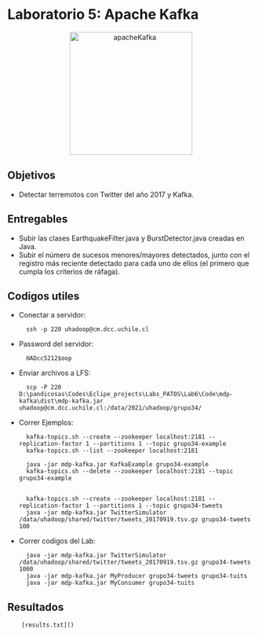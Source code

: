 # Laboratorio 5: Apache Kafka

<p align="center">
<img src="https://blogzeent.files.wordpress.com/2016/11/logo.png?w=975" alt="apacheKafka" height="250">
</p>

## Objetivos

- Detectar terremotos con Twitter del año 2017 y Kafka.

## Entregables

- Subir las clases EarthquakeFilter.java y BurstDetector.java creadas en Java.
- Subir el número de sucesos menores/mayores detectados, junto con el registro más reciente detectado para cada uno de ellos (el primero que cumpla los criterios de ráfaga).


## Codigos utiles

- Conectar a servidor:
        
        ssh -p 220 uhadoop@cm.dcc.uchile.cl

- Password del servidor: 

        HADcc5212$oop

- Enviar archivos a LFS: 

        scp -P 220 D:\pandicosas\Codes\Eclipe_projects\Labs_PATOS\Lab6\Code\mdp-kafka\dist\mdp-kafka.jar uhadoop@cm.dcc.uchile.cl:/data/2021/uhadoop/grupo34/

- Correr Ejemplos:

        kafka-topics.sh --create --zookeeper localhost:2181 --replication-factor 1 --partitions 1 --topic grupo34-example
        kafka-topics.sh --list --zookeeper localhost:2181

        java -jar mdp-kafka.jar KafkaExample grupo34-example
        kafka-topics.sh --delete --zookeeper localhost:2181 --topic grupo34-example


        kafka-topics.sh --create --zookeeper localhost:2181 --replication-factor 1 --partitions 1 --topic grupo34-tweets
        java -jar mdp-kafka.jar TwitterSimulator /data/uhadoop/shared/twitter/tweets_20170919.tsv.gz grupo34-tweets 100

- Correr codigos del Lab:

        java -jar mdp-kafka.jar TwitterSimulator /data/uhadoop/shared/twitter/tweets_20170919.tsv.gz grupo34-tweets 1000
        java -jar mdp-kafka.jar MyProducer grupo34-tweets grupo34-tuits
        java -jar mdp-kafka.jar MyConsumer grupo34-tuits

## Resultados

        [results.txt]()
        